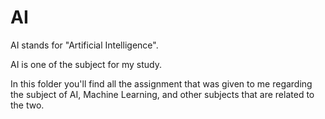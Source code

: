 # AI
AI stands for "Artificial Intelligence".

AI is one of the subject for my study.

In this folder you'll find all the assignment that was given to me regarding the subject of AI, Machine Learning, and other subjects that are related to the two.
